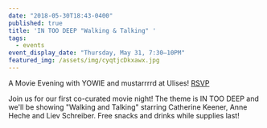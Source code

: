 ```yaml
---
date: "2018-05-30T18:43-0400"
published: true
title: 'IN TOO DEEP "Walking & Talking" '
tags:
  - events
event_display_date: "Thursday, May 31, 7:30–10PM"
featured_img: /assets/img/cyqtjcDkxawx.jpg
---
```


A Movie Evening with YOWIE and mustarrrrd at Ulises! [RSVP](https://www.facebook.com/events/106847163534723/)

Join us for our first co-curated movie night! The theme is IN TOO DEEP and we'll be showing "Walking and Talking" starring Catherine Keener, Anne Heche and Liev Schreiber. Free snacks and drinks while supplies last!
